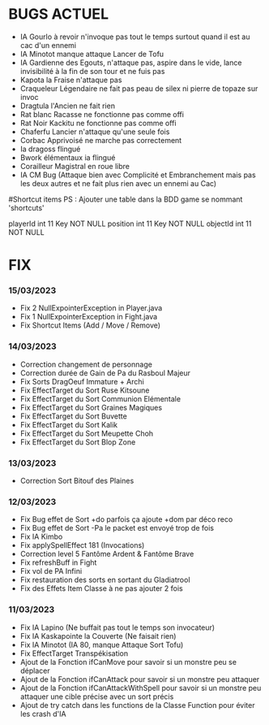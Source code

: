 # BUGS ACTUEL

- IA Gourlo à revoir n'invoque pas tout le temps surtout quand il est au cac d'un ennemi
- IA Minotot manque attaque Lancer de Tofu
- IA Gardienne des Egouts, n'attaque pas, aspire dans le vide, lance invisibilité à la fin de son tour et ne fuis pas
- Kapota la Fraise n'attaque pas
- Craqueleur Légendaire ne fait pas peau de silex ni pierre de topaze sur invoc
- Dragtula l'Ancien ne fait rien
- Rat blanc Racasse ne fonctionne pas comme offi
- Rat Noir Kackitu ne fonctionne pas comme offi
- Chaferfu Lancier n'attaque qu'une seule fois
- Corbac Apprivoisé ne marche pas correctement
- Ia dragoss flingué
- Bwork élémentaux ia flingué
- Corailleur Magistral en roue libre
- IA CM Bug (Attaque bien avec Complicité et Embranchement mais pas les deux autres et ne fait plus rien avec un ennemi au Cac)

#Shortcut items
PS : Ajouter une table dans la BDD game se nommant 'shortcuts'

playerId int 11 Key NOT NULL
position int 11 Key NOT NULL
objectId int 11 NOT NULL

# FIX

### **15/03/2023**
- Fix 2 NullExpointerException in Player.java
- Fix 1 NullExpointerException in Fight.java
- Fix Shortcut Items (Add / Move / Remove)

### **14/03/2023**
- Correction changement de personnage
- Correction durée de Gain de Pa du Rasboul Majeur
- Fix Sorts DragOeuf Immature + Archi
- Fix EffectTarget du Sort Ruse Kitsoune
- Fix EffectTarget du Sort Communion Elémentale
- Fix EffectTarget du Sort Graines Magiques
- Fix EffectTarget du Sort Buvette
- Fix EffectTarget du Sort Kalik
- Fix EffectTarget du Sort Meupette Choh
- Fix EffectTarget du Sort Blop Zone

### **13/03/2023**
- Correction Sort Bitouf des Plaines

### **12/03/2023**
- Fix Bug effet de Sort +do parfois ça ajoute +dom par déco reco
- Fix Bug effet de Sort -Pa le packet est envoyé trop de fois
- Fix IA Kimbo
- Fix applySpellEffect 181 (Invocations)
- Correction level 5 Fantôme Ardent & Fantôme Brave
- Fix refreshBuff in Fight
- Fix vol de PA Infini
- Fix restauration des sorts en sortant du Gladiatrool
- Fix des Effets Item Classe à ne pas ajouter 2 fois

### **11/03/2023**
- Fix IA Lapino (Ne buffait pas tout le temps son invocateur)
- Fix IA Kaskapointe la Couverte (Ne faisait rien)
- Fix IA Minotot (IA 80, manque Attaque Sort Tofu)
- Fix EffectTarget Transpékisation
- Ajout de la Fonction ifCanMove pour savoir si un monstre peu se déplacer
- Ajout de la Fonction ifCanAttack pour savoir si un monstre peu attaquer
- Ajout de la Fonction ifCanAttackWithSpell pour savoir si un monstre peu attaquer une cible précise avec un sort précis
- Ajout de try catch dans les functions de la Classe Function pour éviter les crash d'IA